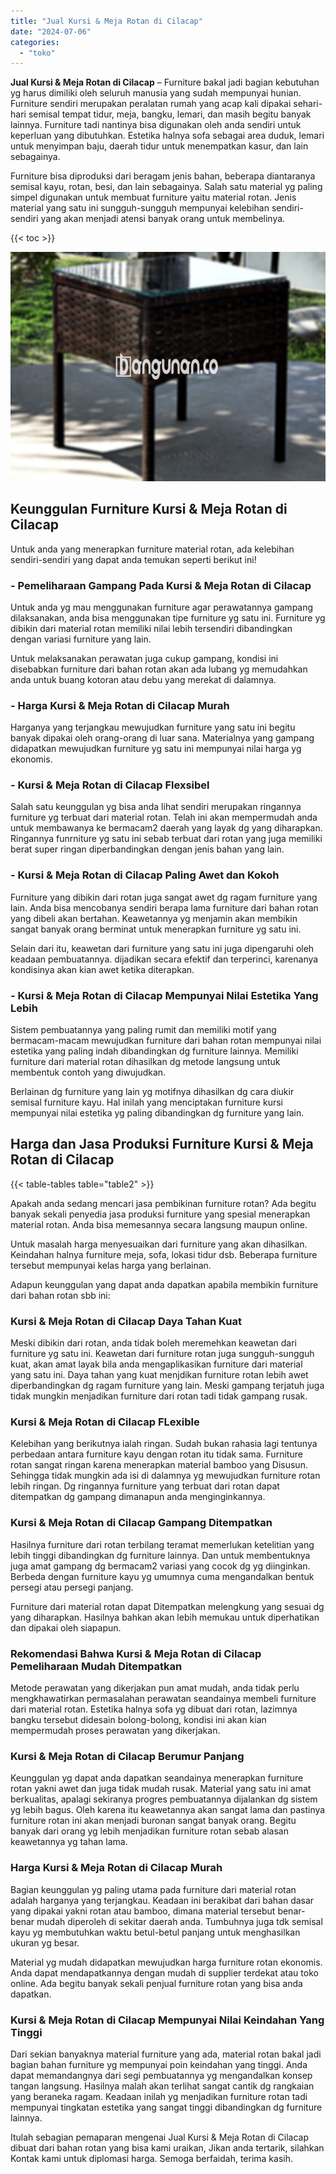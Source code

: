 ```yaml
---
title: "Jual Kursi & Meja Rotan di Cilacap"
date: "2024-07-06"
categories: 
  - "toko"
---
```


**Jual Kursi & Meja Rotan di Cilacap** – Furniture bakal jadi bagian kebutuhan yg harus dimiliki oleh seluruh manusia yang sudah mempunyai hunian. Furniture sendiri merupakan peralatan rumah yang acap kali dipakai sehari-hari semisal tempat tidur, meja, bangku, lemari, dan masih begitu banyak lainnya. Furniture tadi nantinya bisa digunakan oleh anda sendiri untuk keperluan yang dibutuhkan. Estetika halnya sofa sebagai area duduk, lemari untuk menyimpan baju, daerah tidur untuk menempatkan kasur, dan lain sebagainya.

Furniture bisa diproduksi dari beragam jenis bahan, beberapa diantaranya semisal kayu, rotan, besi, dan lain sebagainya. Salah satu material yg paling simpel digunakan untuk membuat furniture yaitu material rotan. Jenis material yang satu ini sungguh-sungguh mempunyai kelebihan sendiri-sendiri yang akan menjadi atensi banyak orang untuk membelinya.

{{< toc >}}

![Jual Kursi & Meja Rotan di Cilacap](/images/kursi-meja-rotan-murah04.png)

## Keunggulan Furniture Kursi & Meja Rotan di Cilacap

Untuk anda yang menerapkan furniture material rotan, ada kelebihan sendiri-sendiri yang dapat anda temukan seperti berikut ini!

### \- Pemeliharaan Gampang Pada Kursi & Meja Rotan di Cilacap

Untuk anda yg mau menggunakan furniture agar perawatannya gampang dilaksanakan, anda bisa menggunakan tipe furniture yg satu ini. Furniture yg dibikin dari material rotan memiliki nilai lebih tersendiri dibandingkan dengan variasi furniture yang lain.

Untuk melaksanakan perawatan juga cukup gampang, kondisi ini disebabkan furniture dari bahan rotan akan ada lubang yg memudahkan anda untuk buang kotoran atau debu yang merekat di dalamnya.

### \- Harga Kursi & Meja Rotan di Cilacap Murah

Harganya yang terjangkau mewujudkan furniture yang satu ini begitu banyak dipakai oleh orang-orang di luar sana. Materialnya yang gampang didapatkan mewujudkan furniture yg satu ini mempunyai nilai harga yg ekonomis.

### \- Kursi & Meja Rotan di Cilacap Flexsibel

Salah satu keunggulan yg bisa anda lihat sendiri merupakan ringannya furniture yg terbuat dari material rotan. Telah ini akan mempermudah anda untuk membawanya ke bermacam2 daerah yang layak dg yang diharapkan. Ringannya funrniture yg satu ini sebab terbuat dari rotan yang juga memiliki berat super ringan diperbandingkan dengan jenis bahan yang lain.

### \- Kursi & Meja Rotan di Cilacap Paling Awet dan Kokoh

Furniture yang dibikin dari rotan juga sangat awet dg ragam furniture yang lain. Anda bisa mencobanya sendiri berapa lama furniture dari bahan rotan yang dibeli akan bertahan. Keawetannya yg menjamin akan membikin sangat banyak orang berminat untuk menerapkan furniture yg satu ini.

Selain dari itu, keawetan dari furniture yang satu ini juga dipengaruhi oleh keadaan pembuatannya. dijadikan secara efektif dan terperinci, karenanya kondisinya akan kian awet ketika diterapkan.

### \- Kursi & Meja Rotan di Cilacap Mempunyai Nilai Estetika Yang Lebih

Sistem pembuatannya yang paling rumit dan memiliki motif yang bermacam-macam mewujudkan furniture dari bahan rotan mempunyai nilai estetika yang paling indah dibandingkan dg furniture lainnya. Memiliki furniture dari material rotan dihasilkan dg metode langsung untuk membentuk contoh yang diwujudkan.

Berlainan dg furniture yang lain yg motifnya dihasilkan dg cara diukir semisal furniture kayu. Hal inilah yang menciptakan furniture kursi mempunyai nilai estetika yg paling dibandingkan dg furniture yang lain.

## Harga dan Jasa Produksi Furniture Kursi & Meja Rotan di Cilacap

{{< table-tables table="table2" >}}

Apakah anda sedang mencari jasa pembikinan furniture rotan? Ada begitu banyak sekali penyedia jasa produksi furniture yang spesial menerapkan material rotan. Anda bisa memesannya secara langsung maupun online.

Untuk masalah harga menyesuaikan dari furniture yang akan dihasilkan. Keindahan halnya furniture meja, sofa, lokasi tidur dsb. Beberapa furniture tersebut mempunyai kelas harga yang berlainan.

Adapun keunggulan yang dapat anda dapatkan apabila membikin furniture dari bahan rotan sbb ini:

### Kursi & Meja Rotan di Cilacap Daya Tahan Kuat

Meski dibikin dari rotan, anda tidak boleh meremehkan keawetan dari furniture yg satu ini. Keawetan dari furniture rotan juga sungguh-sungguh kuat, akan amat layak bila anda mengaplikasikan furniture dari material yang satu ini. Daya tahan yang kuat menjdikan furniture rotan lebih awet diperbandingkan dg ragam furniture yang lain. Meski gampang terjatuh juga tidak mungkin menjadikan furniture dari rotan tadi tidak gampang rusak.

### Kursi & Meja Rotan di Cilacap FLexible

Kelebihan yang berikutnya ialah ringan. Sudah bukan rahasia lagi tentunya perbedaan antara furniture kayu dengan rotan itu tidak sama. Furniture rotan sangat ringan karena menerapkan material bamboo yang Disusun. Sehingga tidak mungkin ada isi di dalamnya yg mewujudkan furniture rotan lebih ringan. Dg ringannya furniture yang terbuat dari rotan dapat ditempatkan dg gampang dimanapun anda menginginkannya.

### Kursi & Meja Rotan di Cilacap Gampang Ditempatkan

Hasilnya furniture dari rotan terbilang teramat memerlukan ketelitian yang lebih tinggi dibandingkan dg furniture lainnya. Dan untuk membentuknya juga amat gampang dg bermacam2 variasi yang cocok dg yg diinginkan. Berbeda dengan furniture kayu yg umumnya cuma mengandalkan bentuk persegi atau persegi panjang.

Furniture dari material rotan dapat Ditempatkan melengkung yang sesuai dg yang diharapkan. Hasilnya bahkan akan lebih memukau untuk diperhatikan dan dipakai oleh siapapun.

### Rekomendasi Bahwa Kursi & Meja Rotan di Cilacap Pemeliharaan Mudah Ditempatkan

Metode perawatan yang dikerjakan pun amat mudah, anda tidak perlu mengkhawatirkan permasalahan perawatan seandainya membeli furniture dari material rotan. Estetika halnya sofa yg dibuat dari rotan, lazimnya bangku tersebut didesain bolong-bolong, kondisi ini akan kian mempermudah proses perawatan yang dikerjakan.

### Kursi & Meja Rotan di Cilacap Berumur Panjang

Keunggulan yg dapat anda dapatkan seandainya menerapkan furniture rotan yakni awet dan juga tidak mudah rusak. Material yang satu ini amat berkualitas, apalagi sekiranya progres pembuatannya dijalankan dg sistem yg lebih bagus. Oleh karena itu keawetannya akan sangat lama dan pastinya furniture rotan ini akan menjadi buronan sangat banyak orang. Begitu banyak dari orang yg lebih menjadikan furniture rotan sebab alasan keawetannya yg tahan lama.

### Harga Kursi & Meja Rotan di Cilacap Murah

Bagian keunggulan yg paling utama pada furniture dari material rotan adalah harganya yang terjangkau. Keadaan ini berakibat dari bahan dasar yang dipakai yakni rotan atau bamboo, dimana material tersebut benar-benar mudah diperoleh di sekitar daerah anda. Tumbuhnya juga tdk semisal kayu yg membutuhkan waktu betul-betul panjang untuk menghasilkan ukuran yg besar.

Material yg mudah didapatkan mewujudkan harga furniture rotan ekonomis. Anda dapat mendapatkannya dengan mudah di supplier terdekat atau toko online. Ada begitu banyak sekali penjual furniture rotan yang bisa anda dapatkan.

### Kursi & Meja Rotan di Cilacap Mempunyai Nilai Keindahan Yang Tinggi

Dari sekian banyaknya material furniture yang ada, material rotan bakal jadi bagian bahan furniture yg mempunyai poin keindahan yang tinggi. Anda dapat memandangnya dari segi pembuatannya yg mengandalkan konsep tangan langsung. Hasilnya malah akan terlihat sangat cantik dg rangkaian yang beraneka ragam. Keadaan inilah yg menjadikan furniture rotan tadi mempunyai tingkatan estetika yang sangat tinggi dibandingkan dg furniture lainnya.

Itulah sebagian pemaparan mengenai Jual Kursi & Meja Rotan di Cilacap dibuat dari bahan rotan yang bisa kami uraikan, Jikan anda tertarik, silahkan Kontak kami untuk diplomasi harga. Semoga berfaidah, terima kasih.
